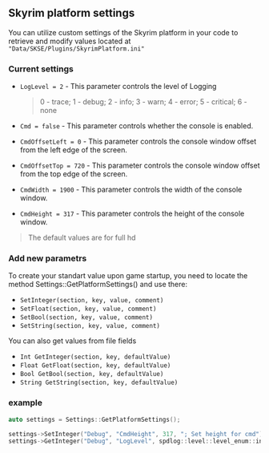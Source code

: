 ## Skyrim platform settings
You can utilize custom settings of the Skyrim platform in your code to retrieve and modify values located at ```"Data/SKSE/Plugins/SkyrimPlatform.ini"```

### Current  settings
- ```LogLevel = 2``` - This parameter controls the level of Logging 
    >0 - trace; 1 - debug; 2 - info; 3 - warn; 4 - error; 5 - critical; 6 - none
- ```Cmd = false``` - This parameter controls whether the console is enabled.

- ```CmdOffsetLeft = 0``` - This parameter controls the console window offset from the left edge of the screen.

- ```CmdOffsetTop = 720``` - This parameter controls the console window offset from the top edge of the screen.

- ```CmdWidth = 1900``` - This parameter controls the width of the console window.

- ```CmdHeight = 317``` - This parameter controls the height of the console window.
> The default values are for full hd

### Add new parametrs
To create your standart value upon game startup, you need to locate the method Settings::GetPlatformSettings() and use there:
- ```SetInteger(section, key, value, comment)```
- ```SetFloat(section, key, value, comment)```
- ```SetBool(section, key, value, comment)```
- ```SetString(section, key, value, comment)```

You can also get values from file fields
- ```Int GetInteger(section, key, defaultValue)```
- ```Float GetFloat(section, key, defaultValue)```
- ```Bool GetBool(section, key, defaultValue)```
- ```String GetString(section, key, defaultValue)```

### example
```c++
auto settings = Settings::GetPlatformSettings();

settings->SetInteger("Debug", "CmdHeight", 317, "; Set height for cmd");
settings->GetInteger("Debug", "LogLevel", spdlog::level::level_enum::info);
```
